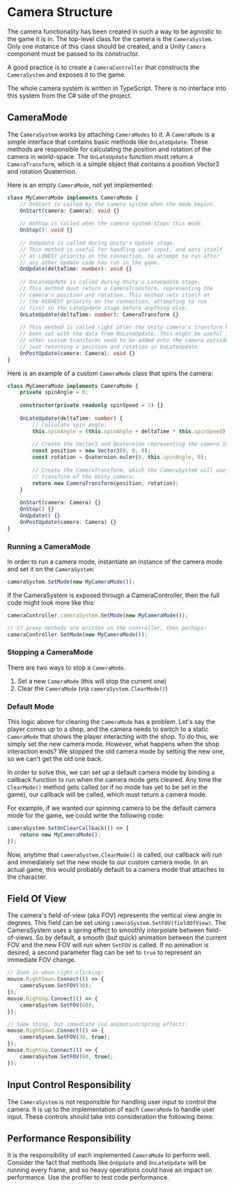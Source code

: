 # Camera Structure

The camera functionality has been created in such a way to be agnostic to the game it is in. The top-level class for the camera is the `CameraSystem`. Only one instance of this class should be created, and a Unity `Camera` component must be passed to its constructor.

A good practice is to create a `CameraController` that constructs the `CameraSystem` and exposes it to the game.

The whole camera system is written in TypeScript. There is no interface into this system from the C# side of the project.

## CameraMode

The `CameraSystem` works by attaching `CameraModes` to it. A `CameraMode` is a simple interface that contains basic methods like `OnLateUpdate`. These methods are responsible for calculating the position and rotation of the camera in world-space. The `OnLateUpdate` function must return a `CameraTransform`, which is a simple object that contains a position Vector3 and rotation Quaternion.

Here is an empty `CameraMode`, not yet implemented:

```typescript
class MyCameraMode implements CameraMode {
    // OnStart is called by the camera system when the mode begins.
    OnStart(camera: Camera): void {}
    
    // OnStop is called when the camera system stops this mode.
    OnStop(): void {}
    
    // OnUpdate is called during Unity's Update stage.
    // This method is useful for handling user input, and sets itself
    // at LOWEST priority on the connection, to attempt to run after
    // any other Update code has run in the game.
    OnUpdate(deltaTime: number): void {}
    
    // OnLateUpdate is called during Unity's LateUpdate stage.
    // This method must return a CameraTransform, representing the
    // camera's position and rotation. This method sets itself at
    // the HIGHEST priority on the connection, attempting to run
    // first in the LateUpdate stage before anything else.
    OnLateUpdate(deltaTime: number): CameraTransform {}
    
    // This method is called right after the Unity camera's transform has
    // been set with the data from OnLateUpdate. This might be useful if
    // other custom transforms need to be added onto the camera outside of
    // just returning a position and rotation in OnLateUpdate.
    OnPostUpdate(camera: Camera): void {}
}
```

Here is an example of a custom `CameraMode` class that spins the camera:

```typescript
class MyCameraMode implements CameraMode {
    private spinAngle = 0;
    
    constructor(private readonly spinSpeed = 3) {}
    
    OnLateUpdate(deltaTime: number) {
        // Calculate spin angle:
        this.spinAngle = (this.spinAngle + deltaTime * this.spinSpeed) % 360;
        
        // Create the Vector3 and Quaternion representing the camera in 3D space:
        const position = new Vector3(0, 0, 0);
        const rotation = Quaternion.euler(0, this.spinAngle, 0);
        
        // Create the CameraTransform, which the CameraSystem will use to set the
        // transform of the Unity camera:
        return new CameraTransform(position, rotation);
    }
    
    OnStart(camera: Camera) {}
    OnStop() {}
    OnUpdate() {}
    OnPostUpdate(camera: Camera) {}
}
```

### Running a CameraMode

In order to run a camera mode, instantiate an instance of the camera mode and set it on the `CameraSystem`:

```typescript
cameraSystem.SetMode(new MyCameraMode());
```

If the CameraSystem is exposed through a CameraController, then the full code might look more like this:

```typescript
cameraController.cameraSystem.SetMode(new MyCameraMode());

// If proxy methods are written on the controller, then perhaps:
cameraController.SetMode(new MyCameraMode());
```

### Stopping a CameraMode

There are two ways to stop a `CameraMode`.

1. Set a new `CameraMode` (this will stop the current one)
2. Clear the `CameraMode` (via `cameraSystem.ClearMode()`)

### Default Mode

This logic above for clearing the `CameraMode` has a problem. Let's say the player comes up to a shop, and the camera needs to switch to a static `CameraMode` that shows the player interacting with the shop. To do this, we simply set the new camera mode. However, what happens when the shop interaction ends? We stopped the old camera mode by setting the new one, so we can't get the old one back.

In order to solve this, we can set up a default camera mode by binding a callback function to run when the camera mode gets cleared. Any time the `ClearMode()` method gets called (_or_ if no mode has yet to be set in the game), our callback will be called, which must return a camera mode.

For example, if we wanted our spinning camera to be the default camera mode for the game, we could write the following code:

```typescript
cameraSystem.SetOnClearCallback(() => {
    return new MyCameraMode();
});
```

Now, anytime that `cameraSystem.ClearMode()` is called, our callback will run and immediately set the new mode to our custom camera mode. In an actual game, this would probably default to a camera mode that attaches to the character.

## Field Of View

The camera's field-of-view (aka FOV) represents the vertical view angle in degrees. This field can be set using `cameraSystem.SetFOV(fieldOfView)`. The CameraSystem uses a spring effect to smoothly interpolate between field-of-views. So by default, a smooth (but quick) animation between the current FOV and the new FOV will run when `SetFOV` is called. If no amination is desired, a second parameter flag can be set to `true` to represent an immediate FOV change.

```typescript
// Zoom in when right-clicking:
mouse.RightDown.Connect(() => {
    cameraSysem.SetFOV(30);
});
mouse.RightUp.Connect(() => {
    cameraSystem.SetFOV(60);
});

// Same thing, but immediate (no animation/spring effect):
mouse.RightDown.Connect(() => {
    cameraSysem.SetFOV(30, true);
});
mouse.RightUp.Connect(() => {
    cameraSystem.SetFOV(60, true);
});
```

## Input Control Responsibility

The `CameraSystem` is not responsible for handling user input to control the camera. It is up to the implementation of each `CameraMode` to handle user input. These controls should take into consideration the following items:

## Performance Responsibility

It is the responsibility of each implemented `CameraMode` to perform well. Consider the fact that methods like `OnUpdate` and `OnLateUpdate` will be running every frame, and so heavy operations could have an impact on performance. Use the profiler to test code performance.
